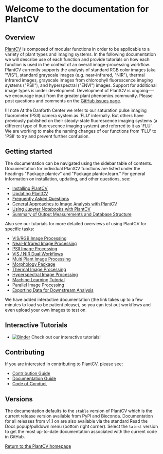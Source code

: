 # Welcome to the documentation for PlantCV

## Overview

[PlantCV](http://plantcv.danforthcenter.org) is composed of modular functions in order to be applicable to a 
variety of plant types and imaging systems. In the following documentation we will describe use of each function and 
provide tutorials on how each function is used in the context of an overall image-processing workflow. PlantCV 
currently supports the analysis of standard RGB color images (aka "VIS"), standard grayscale images (e.g. 
near-infrared, "NIR"), thermal infrared images, grayscale images from chlorophyll fluorescence imaging systems 
("PSII"), and hyperspectral ("ENVI") images. Support for additional image types is under development. Development of 
PlantCV is ongoing---we encourage input from the greater plant phenomics community. Please post questions and comments 
on the [GitHub issues page](https://github.com/danforthcenter/plantcv/issues).

!!! note
    At the Danforth Center we refer to our saturation pulse imaging  fluorometer (PSII) camera system as 'FLU' 
    internally. But others have previously published on their steady-state fluorescence imaging systems 
    (a different type of fluorescence imaging system) and referred to it as 'FLU'. We are working to make the 
    naming changes of our functions from 'FLU' to 'PSII' to try and prevent further confusion.

## Getting started

The documentation can be navigated using the sidebar table of contents. Documentation for individual PlantCV functions
are listed under the headings "Package plantcv" and "Package plantcv.learn." For general information on installation,
updating, and other questions, see:

* [Installing PlantCV](installation.md)
* [Updating PlantCV](updating.md)
* [Frequently Asked Questions](faq.md)
* [General Approaches to Image Analysis with PlantCV](analysis_approach.md)
* [Using Jupyter Notebooks with PlantCV](jupyter.md)
* [Summary of Output Measurements and Database Structure](output_measurements.md)

Also see our tutorials for more detailed overviews of using PlantCV for specific tasks:

* [VIS/RGB Image Processing](vis_tutorial.md)
* [Near-Infrared Image Processing](nir_tutorial.md)
* [PSII Image Processing](psII_tutorial.md)
* [VIS / NIR Dual Workflows](vis_nir_tutorial.md)
* [Multi Plant Image Processing](multi-plant_tutorial.md)
* [Morphology Package](morphology_tutorial.md) 
* [Thermal Image Processing](thermal_tutorial.md)
* [Hyperspectral Image Processing](hyperspectral_tutorial.md)
* [Machine Learning Tutorial](machine_learning_tutorial.md)
* [Parallel Image Processing](pipeline_parallel.md)
* [Exporting Data for Downstream Analysis](db-exporter.md)

We have added interactive documentation (the link takes up to a few minutes to load so be patient please),
so you can test out workflows and even upload your own images to test on.

## Interactive Tutorials 

* [![Binder](https://mybinder.org/badge_logo.svg)](https://mybinder.org/v2/gh/danforthcenter/plantcv-binder.git/master?filepath=index.ipynb) Check out our interactive tutorials! 

## Contributing 

If you are interested in contributing to PlantCV, please see:

* [Contribution Guide](CONTRIBUTING.md)
* [Documentation Guide](documentation.md)
* [Code of Conduct](CODE_OF_CONDUCT.md)

## Versions

The documentation defaults to the `stable` version of PlantCV which is the current release version available from
PyPI and Bioconda. Documentation for all releases from v1.1 on are also available via the standard Read the Docs 
popup/pulldown menu (bottom right corner). Select the `latest` version to get the most up-to-date documentation
associated with the current code in GitHub.

[Return to the PlantCV homepage](http://plantcv.danforthcenter.org)
